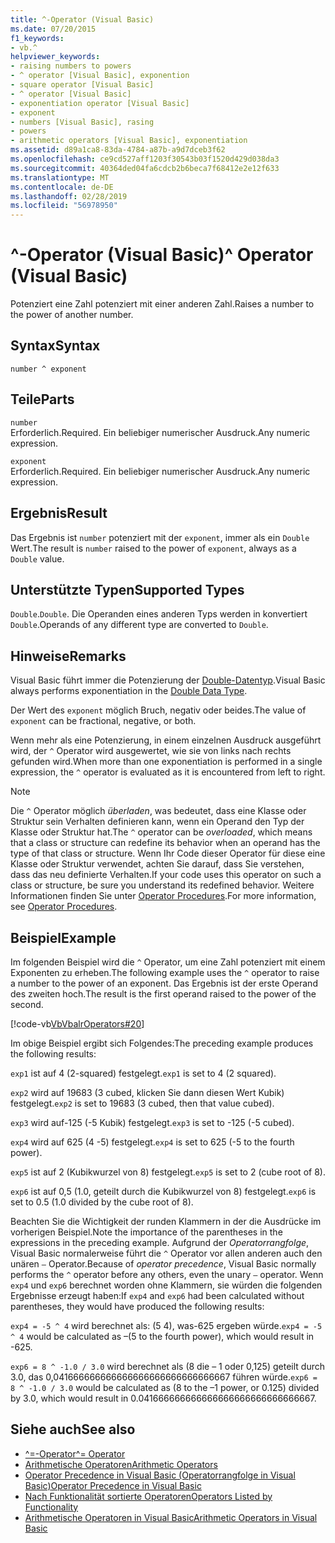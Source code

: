 ```yaml
---
title: ^-Operator (Visual Basic)
ms.date: 07/20/2015
f1_keywords:
- vb.^
helpviewer_keywords:
- raising numbers to powers
- ^ operator [Visual Basic], exponention
- square operator [Visual Basic]
- ^ operator [Visual Basic]
- exponentiation operator [Visual Basic]
- exponent
- numbers [Visual Basic], rasing
- powers
- arithmetic operators [Visual Basic], exponentiation
ms.assetid: d89a1ca8-83da-4784-a87b-a9d7dceb3f62
ms.openlocfilehash: ce9cd527aff1203f30543b03f1520d429d038da3
ms.sourcegitcommit: 40364ded04fa6cdcb2b6beca7f68412e2e12f633
ms.translationtype: MT
ms.contentlocale: de-DE
ms.lasthandoff: 02/28/2019
ms.locfileid: "56978950"
---
```

# <a name="-operator-visual-basic"></a><span data-ttu-id="27430-102">^-Operator (Visual Basic)</span><span class="sxs-lookup"><span data-stu-id="27430-102">^ Operator (Visual Basic)</span></span>
<span data-ttu-id="27430-103">Potenziert eine Zahl potenziert mit einer anderen Zahl.</span><span class="sxs-lookup"><span data-stu-id="27430-103">Raises a number to the power of another number.</span></span>  
  
## <a name="syntax"></a><span data-ttu-id="27430-104">Syntax</span><span class="sxs-lookup"><span data-stu-id="27430-104">Syntax</span></span>  
  
```  
number ^ exponent  
```  
  
## <a name="parts"></a><span data-ttu-id="27430-105">Teile</span><span class="sxs-lookup"><span data-stu-id="27430-105">Parts</span></span>  
 `number`  
 <span data-ttu-id="27430-106">Erforderlich.</span><span class="sxs-lookup"><span data-stu-id="27430-106">Required.</span></span> <span data-ttu-id="27430-107">Ein beliebiger numerischer Ausdruck.</span><span class="sxs-lookup"><span data-stu-id="27430-107">Any numeric expression.</span></span>  
  
 `exponent`  
 <span data-ttu-id="27430-108">Erforderlich.</span><span class="sxs-lookup"><span data-stu-id="27430-108">Required.</span></span> <span data-ttu-id="27430-109">Ein beliebiger numerischer Ausdruck.</span><span class="sxs-lookup"><span data-stu-id="27430-109">Any numeric expression.</span></span>  
  
## <a name="result"></a><span data-ttu-id="27430-110">Ergebnis</span><span class="sxs-lookup"><span data-stu-id="27430-110">Result</span></span>  
 <span data-ttu-id="27430-111">Das Ergebnis ist `number` potenziert mit der `exponent`, immer als ein `Double` Wert.</span><span class="sxs-lookup"><span data-stu-id="27430-111">The result is `number` raised to the power of `exponent`, always as a `Double` value.</span></span>  
  
## <a name="supported-types"></a><span data-ttu-id="27430-112">Unterstützte Typen</span><span class="sxs-lookup"><span data-stu-id="27430-112">Supported Types</span></span>  
 <span data-ttu-id="27430-113">`Double`.</span><span class="sxs-lookup"><span data-stu-id="27430-113">`Double`.</span></span> <span data-ttu-id="27430-114">Die Operanden eines anderen Typs werden in konvertiert `Double`.</span><span class="sxs-lookup"><span data-stu-id="27430-114">Operands of any different type are converted to `Double`.</span></span>  
  
## <a name="remarks"></a><span data-ttu-id="27430-115">Hinweise</span><span class="sxs-lookup"><span data-stu-id="27430-115">Remarks</span></span>  
 <span data-ttu-id="27430-116">Visual Basic führt immer die Potenzierung der [Double-Datentyp](../../../visual-basic/language-reference/data-types/double-data-type.md).</span><span class="sxs-lookup"><span data-stu-id="27430-116">Visual Basic always performs exponentiation in the [Double Data Type](../../../visual-basic/language-reference/data-types/double-data-type.md).</span></span>  
  
 <span data-ttu-id="27430-117">Der Wert des `exponent` möglich Bruch, negativ oder beides.</span><span class="sxs-lookup"><span data-stu-id="27430-117">The value of `exponent` can be fractional, negative, or both.</span></span>  
  
 <span data-ttu-id="27430-118">Wenn mehr als eine Potenzierung, in einem einzelnen Ausdruck ausgeführt wird, der `^` Operator wird ausgewertet, wie sie von links nach rechts gefunden wird.</span><span class="sxs-lookup"><span data-stu-id="27430-118">When more than one exponentiation is performed in a single expression, the `^` operator is evaluated as it is encountered from left to right.</span></span>  
  
> [!NOTE]
>  <span data-ttu-id="27430-119">Die `^` Operator möglich *überladen*, was bedeutet, dass eine Klasse oder Struktur sein Verhalten definieren kann, wenn ein Operand den Typ der Klasse oder Struktur hat.</span><span class="sxs-lookup"><span data-stu-id="27430-119">The `^` operator can be *overloaded*, which means that a class or structure can redefine its behavior when an operand has the type of that class or structure.</span></span> <span data-ttu-id="27430-120">Wenn Ihr Code dieser Operator für diese eine Klasse oder Struktur verwendet, achten Sie darauf, dass Sie verstehen, dass das neu definierte Verhalten.</span><span class="sxs-lookup"><span data-stu-id="27430-120">If your code uses this operator on such a class or structure, be sure you understand its redefined behavior.</span></span> <span data-ttu-id="27430-121">Weitere Informationen finden Sie unter [Operator Procedures](../../../visual-basic/programming-guide/language-features/procedures/operator-procedures.md).</span><span class="sxs-lookup"><span data-stu-id="27430-121">For more information, see [Operator Procedures](../../../visual-basic/programming-guide/language-features/procedures/operator-procedures.md).</span></span>  
  
## <a name="example"></a><span data-ttu-id="27430-122">Beispiel</span><span class="sxs-lookup"><span data-stu-id="27430-122">Example</span></span>  
 <span data-ttu-id="27430-123">Im folgenden Beispiel wird die `^` Operator, um eine Zahl potenziert mit einem Exponenten zu erheben.</span><span class="sxs-lookup"><span data-stu-id="27430-123">The following example uses the `^` operator to raise a number to the power of an exponent.</span></span> <span data-ttu-id="27430-124">Das Ergebnis ist der erste Operand des zweiten hoch.</span><span class="sxs-lookup"><span data-stu-id="27430-124">The result is the first operand raised to the power of the second.</span></span>  
  
 [!code-vb[VbVbalrOperators#20](~/samples/snippets/visualbasic/VS_Snippets_VBCSharp/VbVbalrOperators/VB/Class1.vb#20)]  
  
 <span data-ttu-id="27430-125">Im obige Beispiel ergibt sich Folgendes:</span><span class="sxs-lookup"><span data-stu-id="27430-125">The preceding example produces the following results:</span></span>  
  
 <span data-ttu-id="27430-126">`exp1` ist auf 4 (2-squared) festgelegt.</span><span class="sxs-lookup"><span data-stu-id="27430-126">`exp1` is set to 4 (2 squared).</span></span>  
  
 <span data-ttu-id="27430-127">`exp2` wird auf 19683 (3 cubed, klicken Sie dann diesen Wert Kubik) festgelegt.</span><span class="sxs-lookup"><span data-stu-id="27430-127">`exp2` is set to 19683 (3 cubed, then that value cubed).</span></span>  
  
 <span data-ttu-id="27430-128">`exp3` wird auf-125 (-5 Kubik) festgelegt.</span><span class="sxs-lookup"><span data-stu-id="27430-128">`exp3` is set to -125 (-5 cubed).</span></span>  
  
 <span data-ttu-id="27430-129">`exp4` wird auf 625 (4 -5) festgelegt.</span><span class="sxs-lookup"><span data-stu-id="27430-129">`exp4` is set to 625 (-5 to the fourth power).</span></span>  
  
 <span data-ttu-id="27430-130">`exp5` ist auf 2 (Kubikwurzel von 8) festgelegt.</span><span class="sxs-lookup"><span data-stu-id="27430-130">`exp5` is set to 2 (cube root of 8).</span></span>  
  
 <span data-ttu-id="27430-131">`exp6` ist auf 0,5 (1.0, geteilt durch die Kubikwurzel von 8) festgelegt.</span><span class="sxs-lookup"><span data-stu-id="27430-131">`exp6` is set to 0.5 (1.0 divided by the cube root of 8).</span></span>  
  
 <span data-ttu-id="27430-132">Beachten Sie die Wichtigkeit der runden Klammern in der die Ausdrücke im vorherigen Beispiel.</span><span class="sxs-lookup"><span data-stu-id="27430-132">Note the importance of the parentheses in the expressions in the preceding example.</span></span> <span data-ttu-id="27430-133">Aufgrund der *Operatorrangfolge*, Visual Basic normalerweise führt die `^` Operator vor allen anderen auch den unären `–` Operator.</span><span class="sxs-lookup"><span data-stu-id="27430-133">Because of *operator precedence*, Visual Basic normally performs the `^` operator before any others, even the unary `–` operator.</span></span> <span data-ttu-id="27430-134">Wenn `exp4` und `exp6` berechnet worden ohne Klammern, sie würden die folgenden Ergebnisse erzeugt haben:</span><span class="sxs-lookup"><span data-stu-id="27430-134">If `exp4` and `exp6` had been calculated without parentheses, they would have produced the following results:</span></span>  
  
 <span data-ttu-id="27430-135">`exp4 = -5 ^ 4` wird berechnet als: (5 4), was-625 ergeben würde.</span><span class="sxs-lookup"><span data-stu-id="27430-135">`exp4 = -5 ^ 4` would be calculated as –(5 to the fourth power), which would result in -625.</span></span>  
  
 <span data-ttu-id="27430-136">`exp6 = 8 ^ -1.0 / 3.0` wird berechnet als (8 die – 1 oder 0,125) geteilt durch 3.0, das 0,041666666666666666666666666666667 führen würde.</span><span class="sxs-lookup"><span data-stu-id="27430-136">`exp6 = 8 ^ -1.0 / 3.0` would be calculated as (8 to the –1 power, or 0.125) divided by 3.0, which would result in 0.041666666666666666666666666666667.</span></span>  
  
## <a name="see-also"></a><span data-ttu-id="27430-137">Siehe auch</span><span class="sxs-lookup"><span data-stu-id="27430-137">See also</span></span>
- [<span data-ttu-id="27430-138">^=-Operator</span><span class="sxs-lookup"><span data-stu-id="27430-138">^= Operator</span></span>](../../../visual-basic/language-reference/operators/exponentiation-assignment-operator.md)
- [<span data-ttu-id="27430-139">Arithmetische Operatoren</span><span class="sxs-lookup"><span data-stu-id="27430-139">Arithmetic Operators</span></span>](../../../visual-basic/language-reference/operators/arithmetic-operators.md)
- [<span data-ttu-id="27430-140">Operator Precedence in Visual Basic (Operatorrangfolge in Visual Basic)</span><span class="sxs-lookup"><span data-stu-id="27430-140">Operator Precedence in Visual Basic</span></span>](../../../visual-basic/language-reference/operators/operator-precedence.md)
- [<span data-ttu-id="27430-141">Nach Funktionalität sortierte Operatoren</span><span class="sxs-lookup"><span data-stu-id="27430-141">Operators Listed by Functionality</span></span>](../../../visual-basic/language-reference/operators/operators-listed-by-functionality.md)
- [<span data-ttu-id="27430-142">Arithmetische Operatoren in Visual Basic</span><span class="sxs-lookup"><span data-stu-id="27430-142">Arithmetic Operators in Visual Basic</span></span>](../../../visual-basic/programming-guide/language-features/operators-and-expressions/arithmetic-operators.md)
